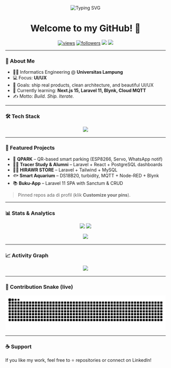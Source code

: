 <p align="center">
  <img src="https://readme-typing-svg.demolab.com?font=Montserrat&weight=700&size=28&pause=1200&color=00E5FF&center=true&vCenter=true&width=900&lines=Hi%F0%9F%91%8B+I'm+Dimas+Faqih+Nur+Aulia+Rohman;Informatics+Student+%7C+Web+%26+UI/UX+Enthusiast;Laravel+%2B+React+%7C+%7C+UI%2FUX;Building+useful+things+with+code+%26+hardware" alt="Typing SVG" />
</p>

<h1 align="center">Welcome to my GitHub! 🌌</h1>

<p align="center">
  <a href="https://github.com/DIMFAQ"><img src="https://komarev.com/ghpvc/?username=DIMFAQ&label=Profile%20Views&color=0e75b6&style=flat" alt="views" /></a>
  <a href="https://github.com/DIMFAQ?tab=followers"><img src="https://img.shields.io/github/followers/DIMFAQ?style=flat&color=ff69b4" alt="followers" /></a>
  <a href="mailto:dimasfaqih005@gmail.com"><img src="https://img.shields.io/badge/Email-dimasfaqih005%40gmail.com-red?logo=gmail" /></a>
  <a href="[https://www.linkedin.com/in/dimasfaqih](https://www.linkedin.com/in/dimas-faqih-nur-aulia-rohman-564437286/)"><img src="https://img.shields.io/badge/LinkedIn-Dimas%20Faqih-0a66c2?logo=linkedin&logoColor=white" /></a>
</p>

---

### 🚀 About Me
- 👨‍🎓 Informatics Engineering @ **Universitas Lampung**
- 💻 Focus: **UI/UX**
- 🎯 Goals: ship real products, clean architecture, and beautiful UI/UX
- 🌱 Currently learning: **Next.js 15, Laravel 11, Blynk, Cloud MQTT**
- ✍️ Motto: *Build. Ship. Iterate.*

---

### 🛠 Tech Stack
<p align="center">
  <img src="https://skillicons.dev/icons?i=html,css,js,php,laravel,python,cpp,postgresql,mysql,sqlite,git,github,vscode,figma&perline=10" />
</p>

---

### 📌 Featured Projects
- 🔐 **QPARK** – QR-based smart parking (ESP8266, Servo, WhatsApp notif)
- 🧑‍🎓 **Tracer Study & Alumni** – Laravel + React + PostgreSQL dashboards
- 🧑‍🎓 **HIRAWR STORE** – Laravel + Tailwind + MySQL
- 🐟 **Smart Aquarium** – DS18B20, turbidity, MQTT + Node-RED + Blynk
- 📚 **Buku-App** – Laravel 11 SPA with Sanctum & CRUD

> Pinned repos ada di profil (klik **Customize your pins**).

---

### 📊 Stats & Analytics
<p align="center">
  <img height="165" src="https://github-readme-stats.vercel.app/api?username=DIMFAQ&show_icons=true&theme=tokyonight&hide_border=true" />
  <img height="165" src="https://github-readme-streak-stats.herokuapp.com?user=DIMFAQ&theme=tokyonight&hide_border=true" />
</p>

<p align="center">
  <img height="165" src="https://github-readme-stats.vercel.app/api/top-langs/?username=DIMFAQ&layout=compact&theme=tokyonight&hide_border=true&langs_count=8" />
</p>

---

### 📈 Activity Graph
<p align="center">
  <img src="https://github-readme-activity-graph.vercel.app/graph?username=DIMFAQ&theme=tokyo-night&hide_border=true" />
</p>

---

### 🐍 Contribution Snake (live)
<p align="center">
  <img src="https://raw.githubusercontent.com/DIMFAQ/DIMFAQ/output/github-contribution-grid-snake.svg" alt="snake animation">
</p>

---

### ☕ Support
If you like my work, feel free to ⭐ repositories or connect on LinkedIn!
